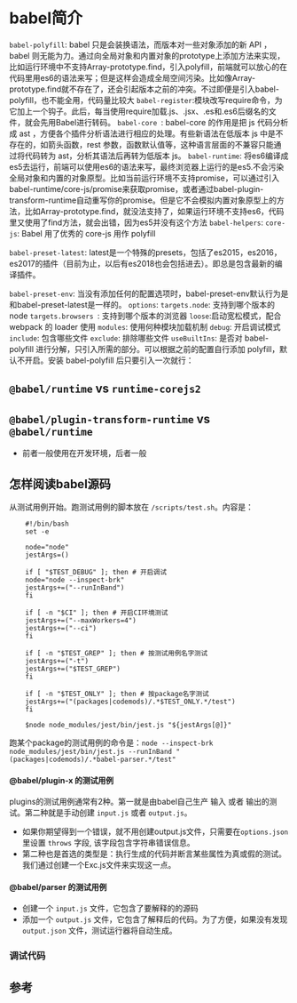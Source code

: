 # babel简介

`babel-polyfill`: babel 只是会装换语法，而版本对一些对象添加的新 API ，babel 则无能为力。通过向全局对象和内置对象的prototype上添加方法来实现，比如运行环境中不支持Array-prototype.find，引入polyfill，前端就可以放心的在代码里用es6的语法来写；但是这样会造成全局空间污染。比如像Array-prototype.find就不存在了，还会引起版本之前的冲突。不过即便是引入babel-polyfill，也不能全用，代码量比较大
`babel-register`:模块改写require命令，为它加上一个钩子。此后，每当使用require加载.js、.jsx、.es和.es6后缀名的文件，就会先用Babel进行转码。
`babel-core `: babel-core 的作用是把 js 代码分析成 ast ，方便各个插件分析语法进行相应的处理。有些新语法在低版本 js 中是不存在的，如箭头函数，rest 参数，函数默认值等，这种语言层面的不兼容只能通过将代码转为 ast，分析其语法后再转为低版本 js。
`babel-runtime`: 将es6编译成es5去运行，前端可以使用es6的语法来写，最终浏览器上运行的是es5.不会污染全局对象和内置的对象原型。比如当前运行环境不支持promise，可以通过引入babel-runtime/core-js/promise来获取promise，或者通过babel-plugin-transform-runtime自动重写你的promise。但是它不会模拟内置对象原型上的方法，比如Array-prototype.find，就没法支持了，如果运行环境不支持es6，代码里又使用了find方法，就会出错，因为es5并没有这个方法
`babel-helpers`:
`core-js`: Babel 用了优秀的 core-js 用作 polyfill



`babel-preset-latest`: latest是一个特殊的presets，包括了es2015，es2016，es2017的插件（目前为止，以后有es2018也会包括进去）。即总是包含最新的编译插件。

`babel-preset-env`: 当没有添加任何的配置选项时，babel-preset-env默认行为是和babel-preset-latest是一样的。
    `options`:
        `targets.node`: 支持到哪个版本的 node
        `targets.browsers `: 支持到哪个版本的浏览器
        `loose`:启动宽松模式，配合 webpack 的 loader 使用
        `modules`:  使用何种模块加载机制
        `debug`: 开启调试模式
        `include`: 包含哪些文件
        `exclude`: 排除哪些文件
        `useBuiltIns`: 是否对 babel-polyfill 进行分解，只引入所需的部分。可以根据之前的配置自行添加 polyfill，默认不开启。安装 babel-polyfill 后只要引入一次就行：

## `@babel/runtime` vs `runtime-corejs2`

## `@babel/plugin-transform-runtime` vs `@babel/runtime`

- 前者一般使用在开发环境，后者一般

## 怎样阅读babel源码

从测试用例开始。跑测试用例的脚本放在 `/scripts/test.sh`。内容是：

```shell
    #!/bin/bash
    set -e

    node="node"
    jestArgs=()

    if [ "$TEST_DEBUG" ]; then # 开启调试
    node="node --inspect-brk"
    jestArgs+=("--runInBand")
    fi

    if [ -n "$CI" ]; then # 开启CI环境测试
    jestArgs+=("--maxWorkers=4")
    jestArgs+=("--ci")
    fi

    if [ -n "$TEST_GREP" ]; then # 按测试用例名字测试
    jestArgs+=("-t")
    jestArgs+=("$TEST_GREP")
    fi

    if [ -n "$TEST_ONLY" ]; then # 按package名字测试
    jestArgs+=("(packages|codemods)/.*$TEST_ONLY.*/test")
    fi

    $node node_modules/jest/bin/jest.js "${jestArgs[@]}"
```

跑某个package的测试用例的命令是：`node --inspect-brk node_modules/jest/bin/jest.js --runInBand "(packages|codemods)/.*babel-parser.*/test"
`

####  @babel/plugin-x 的测试用例

plugins的测试用例通常有2种。第一就是由babel自己生产 输入 或者 输出的测试。第二种就是手动创建 `input.js` 或者 `output.js`。

- 如果你期望得到一个错误，就不用创建output.js文件，只需要在`options.json`里设置 `throws` 字段, 该字段包含字符串错误信息。
- 第二种也是首选的类型是：执行生成的代码并断言某些属性为真或假的测试。我们通过创建一个Exc.js文件来实现这一点。

#### @babel/parser 的测试用例

- 创建一个 `input.js` 文件，它包含了要解释的的源码
- 添加一个 `output.js` 文件，它包含了解释后的代码。为了方便，如果没有发现 `output.json` 文件，测试运行器将自动生成。

### 调试代码



## 参考

[0]:https://www.jianshu.com/p/e9b94b2d52e2 "【JavaScript】深入理解Babel原理及其使用"
[1]:http://www.ruanyifeng.com/blog/2016/01/babel.html "阮一峰-Babel 入门教程"
[2]:https://segmentfault.com/a/1190000008159877 "Babel的使用"